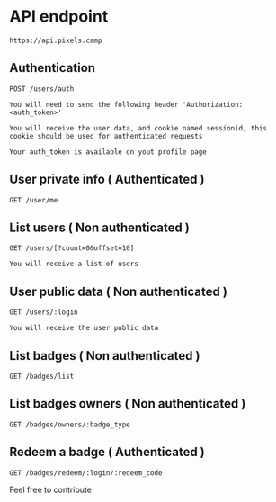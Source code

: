 # API endpoint

    https://api.pixels.camp

## Authentication 

    POST /users/auth

    You will need to send the following header 'Authorization: <auth_token>'

    You will receive the user data, and cookie named sessionid, this cookie should be used for authenticated requests

    Your auth_token is available on yout profile page


## User private info ( Authenticated )

    GET /user/me

## List users ( Non authenticated )

    GET /users/[?count=0&offset=10]

    You will receive a list of users


## User public data ( Non authenticated ) 

    GET /users/:login

    You will receive the user public data

    
## List badges ( Non authenticated )

    GET /badges/list


## List badges owners ( Non authenticated )

    GET /badges/owners/:badge_type


## Redeem a badge ( Authenticated )

    GET /badges/redeem/:login/:redeem_code



Feel free to contribute
